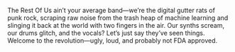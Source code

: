 <!-- json {
    "title": "Look Ma, AI Slop Punk!",
    "editor_mode": "easy",
    "template": "page"
} -->

The Rest Of Us ain’t your average band—we’re the digital gutter rats of punk rock, scraping raw noise from the trash heap of machine learning and slinging it back at the world with two fingers in the air. Our synths scream, our drums glitch, and the vocals? Let’s just say they’ve seen things. Welcome to the revolution—ugly, loud, and probably not FDA approved.